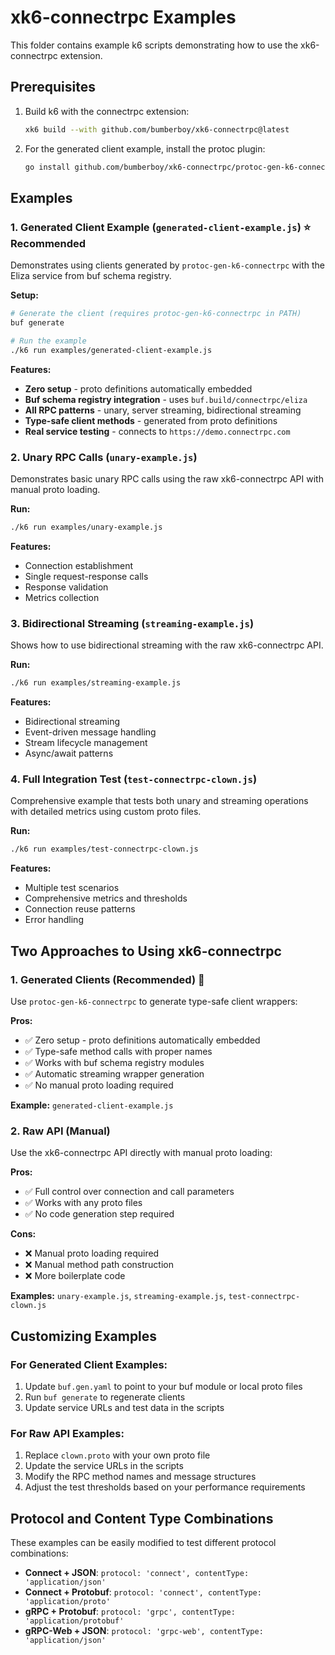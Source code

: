 # xk6-connectrpc Examples

This folder contains example k6 scripts demonstrating how to use the xk6-connectrpc extension.

## Prerequisites

1. Build k6 with the connectrpc extension:
   ```bash
   xk6 build --with github.com/bumberboy/xk6-connectrpc@latest
   ```

2. For the generated client example, install the protoc plugin:
   ```bash
   go install github.com/bumberboy/xk6-connectrpc/protoc-gen-k6-connectrpc@latest
   ```

## Examples

### 1. Generated Client Example (`generated-client-example.js`) ⭐ **Recommended**

Demonstrates using clients generated by `protoc-gen-k6-connectrpc` with the Eliza service from buf schema registry.

**Setup:**
```bash
# Generate the client (requires protoc-gen-k6-connectrpc in PATH)
buf generate

# Run the example
./k6 run examples/generated-client-example.js
```

**Features:**
- **Zero setup** - proto definitions automatically embedded
- **Buf schema registry integration** - uses `buf.build/connectrpc/eliza`
- **All RPC patterns** - unary, server streaming, bidirectional streaming
- **Type-safe client methods** - generated from proto definitions
- **Real service testing** - connects to `https://demo.connectrpc.com`

### 2. Unary RPC Calls (`unary-example.js`)

Demonstrates basic unary RPC calls using the raw xk6-connectrpc API with manual proto loading.

**Run:**
```bash
./k6 run examples/unary-example.js
```

**Features:**
- Connection establishment
- Single request-response calls
- Response validation
- Metrics collection

### 3. Bidirectional Streaming (`streaming-example.js`)

Shows how to use bidirectional streaming with the raw xk6-connectrpc API.

**Run:**
```bash
./k6 run examples/streaming-example.js
```

**Features:**
- Bidirectional streaming
- Event-driven message handling
- Stream lifecycle management
- Async/await patterns

### 4. Full Integration Test (`test-connectrpc-clown.js`)

Comprehensive example that tests both unary and streaming operations with detailed metrics using custom proto files.

**Run:**
```bash
./k6 run examples/test-connectrpc-clown.js
```

**Features:**
- Multiple test scenarios
- Comprehensive metrics and thresholds
- Connection reuse patterns
- Error handling

## Two Approaches to Using xk6-connectrpc

### 1. Generated Clients (Recommended) 🚀

Use `protoc-gen-k6-connectrpc` to generate type-safe client wrappers:

**Pros:**
- ✅ Zero setup - proto definitions automatically embedded
- ✅ Type-safe method calls with proper names
- ✅ Works with buf schema registry modules
- ✅ Automatic streaming wrapper generation
- ✅ No manual proto loading required

**Example:** `generated-client-example.js`

### 2. Raw API (Manual)

Use the xk6-connectrpc API directly with manual proto loading:

**Pros:**
- ✅ Full control over connection and call parameters
- ✅ Works with any proto files
- ✅ No code generation step required

**Cons:**
- ❌ Manual proto loading required
- ❌ Manual method path construction
- ❌ More boilerplate code

**Examples:** `unary-example.js`, `streaming-example.js`, `test-connectrpc-clown.js`

## Customizing Examples

### For Generated Client Examples:
1. Update `buf.gen.yaml` to point to your buf module or local proto files
2. Run `buf generate` to regenerate clients
3. Update service URLs and test data in the scripts

### For Raw API Examples:
1. Replace `clown.proto` with your own proto file
2. Update the service URLs in the scripts
3. Modify the RPC method names and message structures
4. Adjust the test thresholds based on your performance requirements

## Protocol and Content Type Combinations

These examples can be easily modified to test different protocol combinations:

- **Connect + JSON**: `protocol: 'connect', contentType: 'application/json'`
- **Connect + Protobuf**: `protocol: 'connect', contentType: 'application/proto'`
- **gRPC + Protobuf**: `protocol: 'grpc', contentType: 'application/protobuf'`
- **gRPC-Web + JSON**: `protocol: 'grpc-web', contentType: 'application/json'` 